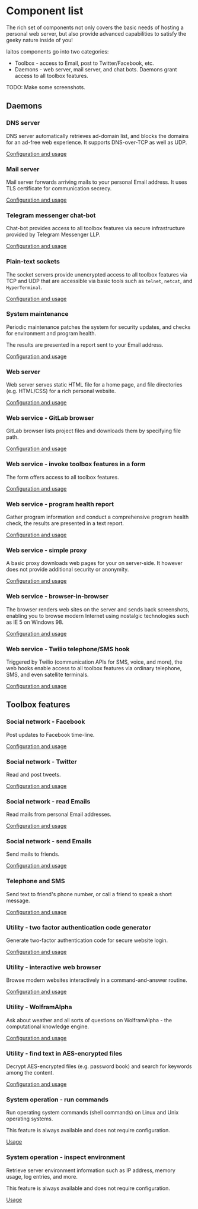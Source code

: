 # Component list

The rich set of components not only covers the basic needs of hosting a personal web server,
but also provide advanced capabilities to satisfy the geeky nature inside of you!

laitos components go into two categories:
- Toolbox - access to Email, post to Twitter/Facebook, etc.
- Daemons - web server, mail server, and chat bots. Daemons grant access to all toolbox features.

TODO: Make some screenshots.

## Daemons

### DNS server
DNS server automatically retrieves ad-domain list, and blocks the domains for an ad-free web experience.
It supports DNS-over-TCP as well as UDP.

[Configuration and usage](https://github.com/HouzuoGuo/laitos/wiki/Daemon:-DNS-server)

### Mail server
Mail server forwards arriving mails to your personal Email address. It uses TLS certificate for communication secrecy.

[Configuration and usage](https://github.com/HouzuoGuo/laitos/wiki/Daemon:-mail-server)

### Telegram messenger chat-bot
Chat-bot provides access to all toolbox features via secure infrastructure provided by Telegram Messenger LLP.

[Configuration and usage](https://github.com/HouzuoGuo/laitos/wiki/Daemon:-telegram-chat-bot)

### Plain-text sockets
The socket servers provide unencrypted access to all toolbox features via TCP and UDP that are accessible via basic tools
such as `telnet`, `netcat`, and `HyperTerminal`.

[Configuration and usage](https://github.com/HouzuoGuo/laitos/wiki/Daemon:-plain-text-sockets)

### System maintenance
Periodic maintenance patches the system for security updates, and checks for environment and program health.

The results are presented in a report sent to your Email address.

[Configuration and usage](https://github.com/HouzuoGuo/laitos/wiki/Daemon:-system-maintenance)

### Web server
Web server serves static HTML file for a home page, and file directories (e.g. HTML/CSS) for a rich personal website.

[Configuration and usage](https://github.com/HouzuoGuo/laitos/wiki/Daemon:-web-server)

### Web service - GitLab browser
GitLab browser lists project files and downloads them by specifying file path.

[Configuration and usage](https://github.com/HouzuoGuo/laitos/wiki/Web-service:-GitLab-browser)

### Web service - invoke toolbox features in a form
The form offers access to all toolbox features.

[Configuration and usage](https://github.com/HouzuoGuo/laitos/wiki/Web-service:-toolbox-features-form)

### Web service - program health report
Gather program information and conduct a comprehensive program health check, the results are presented in a text report.

[Configuration and usage](https://github.com/HouzuoGuo/laitos/wiki/Web-service:-health-report)

### Web service - simple proxy
A basic proxy downloads web pages for your on server-side. It however does not provide additional security or anonymity.

[Configuration and usage](https://github.com/HouzuoGuo/laitos/wiki/Web-service:-simple-proxy)

### Web service - browser-in-browser
The browser renders web sites on the server and sends back screenshots, enabling you to browse modern Internet using nostalgic
technologies such as IE 5 on Windows 98.

[Configuration and usage](https://github.com/HouzuoGuo/laitos/wiki/Web-service:-browser-in-browser)

### Web service - Twilio telephone/SMS hook
Triggered by Twilio (communication APIs for SMS, voice, and more), the web hooks enable access to all toolbox features via
ordinary telephone, SMS, and even satellite terminals.

[Configuration and usage](https://github.com/HouzuoGuo/laitos/wiki/Web-service:-telephone-and-SMS-hook-with-Twilio)

## Toolbox features

### Social network - Facebook
Post updates to Facebook time-line.

[Configuration and usage](https://github.com/HouzuoGuo/laitos/wiki/Toolbox:-Facebook)

### Social network - Twitter
Read and post tweets.

[Configuration and usage](https://github.com/HouzuoGuo/laitos/wiki/Toolbox:-Twitter)

### Social network - read Emails
Read mails from personal Email addresses.

[Configuration and usage](https://github.com/HouzuoGuo/laitos/wiki/Toolbox:-read-Emails)

### Social network - send Emails
Send mails to friends.

[Configuration and usage](https://github.com/HouzuoGuo/laitos/wiki/Toolbox:-send-Emails)

### Telephone and SMS
Send text to friend's phone number, or call a friend to speak a short message.

[Configuration and usage](https://github.com/HouzuoGuo/laitos/wiki/Toolbox:-telephone-and-SMS)

### Utility - two factor authentication code generator
Generate two-factor authentication code for secure website login.

[Configuration and usage](https://github.com/HouzuoGuo/laitos/wiki/Toolbox:-two-factor-authentication-code-generator)

### Utility - interactive web browser
Browse modern websites interactively in a command-and-answer routine.

[Configuration and usage](https://github.com/HouzuoGuo/laitos/wiki/Toolbox:-interactive-web-browser)

### Utility - WolframAlpha
Ask about weather and all sorts of questions on WolframAlpha - the computational knowledge engine.

[Configuration and usage](https://github.com/HouzuoGuo/laitos/wiki/Toolbox:-WolframAlpha)

### Utility - find text in AES-encrypted files
Decrypt AES-encrypted files (e.g. password book) and search for keywords among the content.

[Configuration and usage](https://github.com/HouzuoGuo/laitos/wiki/Toolbox:-find-text-in-AES-encrypted-files)

### System operation - run commands
Run operating system commands (shell commands) on Linux and Unix operating systems.

This feature is always available and does not require configuration.

[Usage](https://github.com/HouzuoGuo/laitos/wiki/Toolbox:-run-system-commands)

### System operation - inspect environment
Retrieve server environment information such as IP address, memory usage, log entries, and more.

This feature is always available and does not require configuration.

[Usage](https://github.com/HouzuoGuo/laitos/wiki/Toolbox:-inspect-environment)